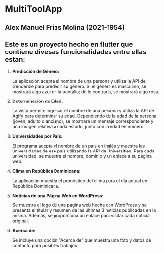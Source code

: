# MultiToolApp
<h2>Alex Manuel Frias Molina (2021-1954)</h2>
<h2>Este es un proyecto hecho en flutter que contiene divesas funcionalidades entre ellas estan:</h2>

<ol>
  <li>
    <strong>Predicción de Género:</strong>
    <p>La aplicación acepta el nombre de una persona y utiliza la API de Genderize para predecir su género. Si el género es masculino, se mostrará algo azul en la pantalla; de lo contrario, se mostrará algo rosa.</p>
  </li>
  <li>
    <strong>Determinación de Edad:</strong>
    <p>La vista permite ingresar el nombre de una persona y utiliza la API de Agify para determinar su edad. Dependiendo de la edad de la persona (joven, adulto o anciano), se mostrará un mensaje correspondiente y una imagen relativa a cada estado, junto con la edad en número.</p>
  </li>
  <li>
    <strong>Universidades por País:</strong>
    <p>El programa acepta el nombre de un país en inglés y muestra las universidades de ese país utilizando la API de Universities. Para cada universidad, se muestra el nombre, dominio y un enlace a su página web.</p>
  </li>
  <li>
    <strong>Clima en República Dominicana:</strong>
    <p>La aplicación muestra el pronóstico del clima para el día actual en República Dominicana.</p>
  </li>
  <li>
    <strong>Noticias de una Página Web en WordPress:</strong>
    <p>Se muestra el logo de una página web hecha con WordPress y se presenta el titular y resumen de las últimas 3 noticias publicadas en la misma. Además, se proporciona un enlace para visitar cada noticia original.</p>
  </li>
  <li>
    <strong>Acerca de:</strong>
    <p>Se incluye una opción "Acerca de" que muestra una foto y datos de contacto para posibles trabajos.</p>
  </li>
</ol>
